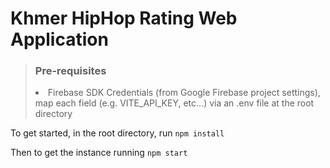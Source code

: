 # Khmer HipHop Rating Web Application

> ### Pre-requisites <br/>
> <li>Firebase SDK Credentials (from Google Firebase project settings), map each field (e.g. VITE_API_KEY, etc...) via an .env file at the root directory</li>

To get started, in the root directory, run 
`npm install`

Then to get the instance running
`npm start`

